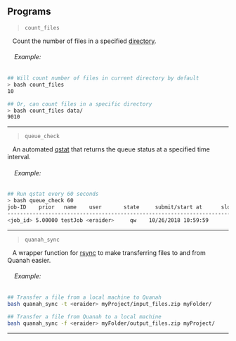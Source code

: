 ## Programs 

> `count_files` 

&nbsp;&nbsp;&nbsp;Count the number of files in a specified [directory](https://github.com/ppanko/intro-to-hpc/blob/master/Glossary.md).

###### &nbsp;&nbsp;&nbsp;&nbsp;Example:

```bash
## Will count number of files in current directory by default
> bash count_files
10

## Or, can count files in a specific directory 
> bash count_files data/
9010
```
***
> `queue_check` 

&nbsp;&nbsp;&nbsp;An automated [qstat](https://github.com/ppanko/intro-to-hpc/blob/master/BASH-cheatsheet.md) that returns the queue status at a specified time interval.

###### &nbsp;&nbsp;&nbsp;&nbsp;Example:

```bash
## Run qstat every 60 seconds 
> bash queue_check 60
job-ID    prior   name    user       state     submit/start at      slots 
-------------------------------------------------------------------------
<job_id> 5.00000 testJob <eraider>     qw    10/26/2018 10:59:59       32        

```
***
> `quanah_sync` 

&nbsp;&nbsp;&nbsp;A wrapper function for [rsync](https://github.com/ppanko/intro-to-hpc/blob/master/BASH-cheatsheet.md) to make transferring files to and from Quanah easier. 

###### &nbsp;&nbsp;&nbsp;&nbsp;Example:

```bash
## Transfer a file from a local machine to Quanah  
bash quanah_sync -t <eraider> myProject/input_files.zip myFolder/   

## Transfer a file from Quanah to a local machine 
bash quanah_sync -f <eraider> myFolder/output_files.zip myProject/ 
```
***
